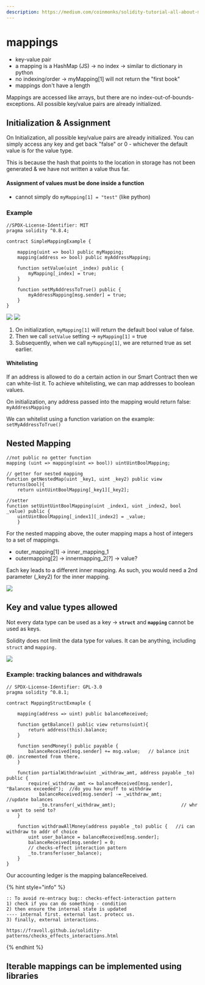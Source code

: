 ```yaml
---
description: https://medium.com/coinmonks/solidity-tutorial-all-about-mappings-29a12269ee14
---
```


# mappings

* key-value pair
* a mapping is a HashMap (JS) -> no index -> similar to dictionary in python
* no indexing/order -> myMapping\[1] will not return the "first book"
* mappings don't have a length &#x20;

Mappings are accessed like arrays, but there are no index-out-of-bounds-exceptions. All possible key/value pairs are already initialized.&#x20;

## Initialization & Assignment

On Initialization, all possible key/value pairs are already initialized. You can simply access any key and get back "false" or 0 - whichever the default value is for the value type.

This is because the hash that points to the location in storage has not been generated & we have not written a value thus far.

#### Assignment of values must be done inside a function

* cannot simply do `myMapping[1] = "test"`  (like python)

### Example

```solidity
//SPDX-License-Identifier: MIT
pragma solidity ^0.8.4;

contract SimpleMappingExample {

    mapping(uint => bool) public myMapping;
    mapping(address => bool) public myAddressMapping;

    function setValue(uint _index) public {
        myMapping[_index] = true;
    }

    function setMyAddressToTrue() public {
        myAddressMapping[msg.sender] = true;
    }
}
```

![](<../../../.gitbook/assets/image (110).png>)         ![](<../../../.gitbook/assets/image (7).png>)

1. On initialization, `myMapping[1]` will return the default bool value of false.&#x20;
2. Then we call `setValue` setting -> `myMapping[1]` = true
3. Subsequently, when we call `myMapping[1]`, we are returned true as set earlier.

#### Whitelisting&#x20;

If an address is allowed to do a certain action in our Smart Contract then we can white-list it. To achieve whitelisting, we can map addresses to boolean values.&#x20;

On initialization, any address passed into the mapping would return false: `myAddressMapping`

We can whitelist using a function variation on the example: `setMyAddressToTrue()`

## Nested Mapping

```solidity
//not public no getter function
mapping (uint => mapping(uint => bool)) uintUintBoolMapping; 

// getter for nested mapping
function getNestedMap(uint _key1, uint _key2) public view returns(bool){
    return uintUintBoolMapping[_key1][_key2];

//setter
function setUintUintBoolMapping(uint _index1, uint _index2, bool _value) public {
    uintUintBoolMapping[_index1][_index2] = _value;
    }
```

For the nested mapping above, the outer mapping maps a host of integers to a set of mappings.&#x20;

* outer_mapping\[1] -> inner_mapping\_1
* outermapping\[2] -> innermapping\_2\[?] ->  value?

Each key leads to a different inner mapping. As such, you would need a 2nd parameter (\_key2) for the inner mapping.&#x20;

![](<../../../.gitbook/assets/image (296).png>)

## Key and value types allowed <a href="#3d0a" id="3d0a"></a>

Not every data type can be used as a key ->  **`struct`** and **`mapping`** cannot be used as keys.

Solidity does not limit the data type for values. It can be anything, including `struct` and `mapping.`

![](<../../../.gitbook/assets/image (130).png>)

### Example: tracking balances and withdrawals

```solidity
// SPDX-License-Identifier: GPL-3.0
pragma solidity ^0.8.1;

contract MappingStructExmaple {

    mapping(address => uint) public balanceReceived;

    function getBalance() public view returns(uint){
        return address(this).balance;
    }

    function sendMoney() public payable {
        balanceReceived[msg.sender] += msg.value;   // balance init @0. incremented from there.
    }

    function partialWithdraw(uint _withdraw_amt, address payable _to) public {
        require(_withdraw_amt <= balanceReceived[msg.sender], "Balances exceeded");  //do you hav enuff to withdraw
            balanceReceived[msg.sender] -= _withdraw_amt;       //update balances
            _to.transfer(_withdraw_amt);                        // whr u want to send to?
    }

    function withdrawAllMoney(address payable _to) public {   //i can withdraw to addr of choice
        uint user_balance = balanceReceived[msg.sender];
        balanceReceived[msg.sender] = 0;
        // checks-effect interaction pattern 
        _to.transfer(user_balance);
    }
}
```

Our accounting ledger is the mapping balanceReceived.&#x20;

{% hint style="info" %}
```
:: To avoid re-entracy bug:: checks-effect-interaction pattern
1) check if you can do something - condition 
2) then ensure the internal state is updated
---- internal first. external last. protecc us.
3) finally, external interactions.

https://fravoll.github.io/solidity-patterns/checks_effects_interactions.html
```
{% endhint %}

## Iterable mappings can be implemented using libraries

